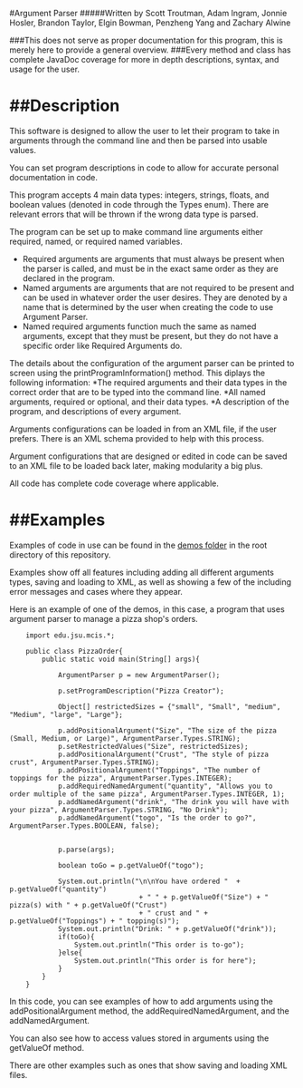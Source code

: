 #Argument Parser
#####Written by Scott Troutman, Adam Ingram, Jonnie Hosler, Brandon Taylor, Elgin Bowman, Penzheng Yang and Zachary Alwine

###This does not serve as proper documentation for this program, this is merely here to provide a general overview.
###Every method and class has complete JavaDoc coverage for more in depth descriptions, syntax, and usage for the user.

##Description
===========
This software is designed to allow the user to let their program to take in arguments through the command line and then be parsed into usable values.

You can set program descriptions in code to allow for accurate personal documentation in code.

This program accepts 4 main data types: integers, strings, floats, and boolean values (denoted in code through the Types enum). There are relevant errors that will be thrown if the wrong data type is parsed.

The program can be set up to make command line arguments either required, named, or required named variables.
* Required arguments are arguments that must always be present when the parser is called, and must be in the exact same order as they are declared in the program.
* Named arguments are arguments that are not required to be present and can be used in whatever order the user desires. They are denoted by a name that is determined by the user when creating the code to use Argument Parser.
* Named required arguments function much the same as named arguments, except that they must be present, but they do not have a specific order like Required Arguments do.

The details about the configuration of the argument parser can be printed to screen using the printProgramInformation() method. 
This diplays the following information:
*The required arguments and their data types in the correct order that are to be typed into the command line.
*All named arguments, required or optional, and their data types.
*A description of the program, and descriptions of every argument.

Arguments configurations can be loaded in from an XML file, if the user prefers. There is an XML schema provided to help with this process.

Argument configurations that are designed or edited in code can be saved to an XML file to be loaded back later, making modularity a big plus.

All code has complete code coverage where applicable.

##Examples
===========
Examples of code in use can be found in the [demos folder](https://github.com/SpacemanRiff/spring-semester-project/tree/master/demos) in the root directory of this repository.

Examples show off all features including adding all different arguments types, saving and loading to XML, as well as showing a few of the including error messages and cases where they appear.


Here is an example of one of the demos, in this case, a program that uses argument parser to manage a pizza shop's orders.
```
    import edu.jsu.mcis.*;

    public class PizzaOrder{		
        public static void main(String[] args){
            
            ArgumentParser p = new ArgumentParser();
            
            p.setProgramDescription("Pizza Creator");
            
            Object[] restrictedSizes = {"small", "Small", "medium", "Medium", "large", "Large"};
            
            p.addPositionalArgument("Size", "The size of the pizza (Small, Medium, or Large)", ArgumentParser.Types.STRING);
            p.setRestrictedValues("Size", restrictedSizes);
            p.addPositionalArgument("Crust", "The style of pizza crust", ArgumentParser.Types.STRING);
            p.addPositionalArgument("Toppings", "The number of toppings for the pizza", ArgumentParser.Types.INTEGER);
            p.addRequiredNamedArgument("quantity", "Allows you to order multiple of the same pizza", ArgumentParser.Types.INTEGER, 1);
            p.addNamedArgument("drink", "The drink you will have with your pizza", ArgumentParser.Types.STRING, "No Drink");
            p.addNamedArgument("togo", "Is the order to go?", ArgumentParser.Types.BOOLEAN, false);
            
            
            p.parse(args);
            
            boolean toGo = p.getValueOf("togo");
            
            System.out.println("\n\nYou have ordered "  + p.getValueOf("quantity")
                                + " " + p.getValueOf("Size") + " pizza(s) with " + p.getValueOf("Crust")
                                + " crust and " + p.getValueOf("Toppings") + " topping(s)");
            System.out.println("Drink: " + p.getValueOf("drink"));
            if(toGo){
                System.out.println("This order is to-go");
            }else{
                System.out.println("This order is for here");
            }
        }
    }
```
In this code, you can see examples of how to add arguments using the addPositionalArgument method, the addRequiredNamedArgument, and the addNamedArgument.

You can also see how to access values stored in arguments using the getValueOf method.

There are other examples such as ones that show saving and loading XML files.